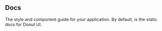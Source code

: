 ## Docs

The style and component guide for your application. By default, is the static docs for Donut UI.
